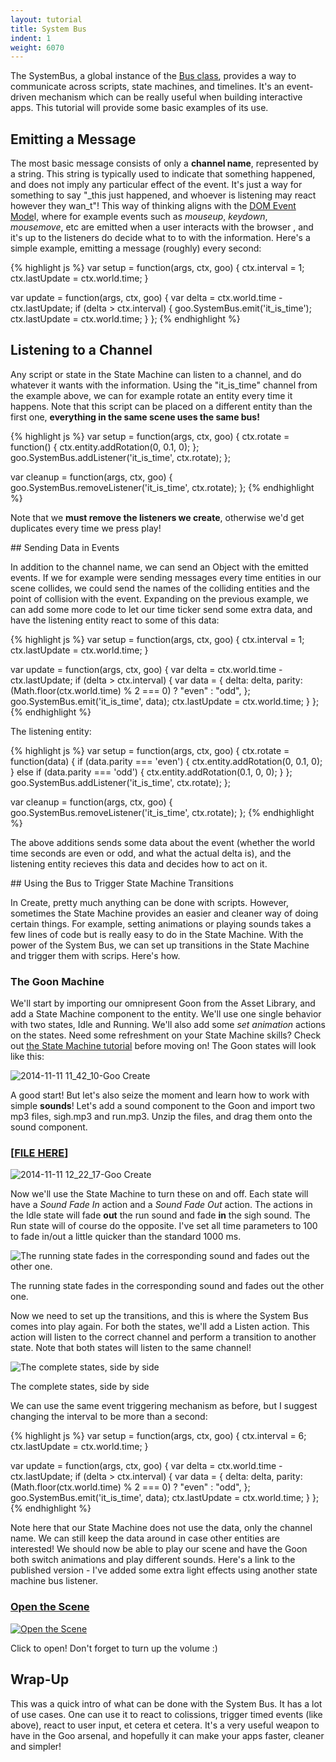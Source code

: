 ```yaml
---
layout: tutorial
title: System Bus
indent: 1
weight: 6070
---
```

The SystemBus, a global instance of the [Bus class](http://code.gooengine.com/latest/docs/index.html?c=Bus), provides a way to communicate across scripts, state machines, and timelines. It's an event-driven mechanism which can be really useful when building interactive apps. This tutorial will provide some basic examples of its use.

## Emitting a Message

The most basic message consists of only a **channel name**, represented by a string. This string is typically used to indicate that something happened, and does not imply any particular effect of the event. It's just a way for something to say "_this just happened, and whoever is listening may react however they wan_t"! This way of thinking aligns with the [DOM Event Mode](https://developer.mozilla.org/en/docs/Web/API/Event)l, where for example events such as _mouseup_, _keydown_, _mousemove_, etc are emitted when a user interacts with the browser , and it's up to the listeners do decide what to to with the information. Here's a simple example, emitting a message (roughly) every second:

{% highlight js %}
var setup = function(args, ctx, goo) {
	ctx.interval = 1;
	ctx.lastUpdate = ctx.world.time;
}

var update = function(args, ctx, goo) {
	var delta = ctx.world.time - ctx.lastUpdate;
	if (delta > ctx.interval) {
		goo.SystemBus.emit('it_is_time');
		ctx.lastUpdate = ctx.world.time;
	}
};
{% endhighlight %}

## Listening to a Channel

Any script or state in the State Machine can listen to a channel, and do whatever it wants with the information. Using the "it_is_time" channel from the example above, we can for example rotate an entity every time it happens. Note that this script can be placed on a different entity than the first one, **everything in the same scene uses the same bus!**

{% highlight js %}
var setup = function(args, ctx, goo) {
	ctx.rotate = function() {
		ctx.entity.addRotation(0, 0.1, 0);
	};
	goo.SystemBus.addListener('it_is_time', ctx.rotate);
};

var cleanup = function(args, ctx, goo) {
	goo.SystemBus.removeListener('it_is_time', ctx.rotate);
};
{% endhighlight %}

Note that we **must remove the listeners we create**, otherwise we'd get duplicates every time we press play!

## Sending Data in Events

In addition to the channel name, we can send an Object with the emitted events. If we for example were sending messages every time entities in our scene collides, we could send the names of the colliding entities and the point of collision with the event. Expanding on the previous example, we can add some more code to let our time ticker send some extra data, and have the listening entity react to some of this data:

{% highlight js %}
var setup = function(args, ctx, goo) {
	ctx.interval = 1;
	ctx.lastUpdate = ctx.world.time;
}

var update = function(args, ctx, goo) {
	var delta = ctx.world.time - ctx.lastUpdate;
	if (delta > ctx.interval) {
		var data = {
			delta: delta,
			parity: (Math.floor(ctx.world.time) % 2 === 0) ? "even" : "odd",
		};
		goo.SystemBus.emit('it_is_time', data);
		ctx.lastUpdate = ctx.world.time;
	}
};
{% endhighlight %}

The listening entity:

{% highlight js %}
var setup = function(args, ctx, goo) {
	ctx.rotate = function(data) {
		if (data.parity === 'even') {
			ctx.entity.addRotation(0, 0.1, 0);
		} else if (data.parity === 'odd') {
			ctx.entity.addRotation(0.1, 0, 0);
		}
	};
	goo.SystemBus.addListener('it_is_time', ctx.rotate);
};

var cleanup = function(args, ctx, goo) {
	goo.SystemBus.removeListener('it_is_time', ctx.rotate);
};
{% endhighlight %}

The above additions sends some data about the event (whether the world time seconds are even or odd, and what the actual delta is), and the listening entity recieves this data and decides how to act on it.

## Using the Bus to Trigger State Machine Transitions

In Create, pretty much anything can be done with scripts. However, sometimes the State Machine provides an easier and cleaner way of doing certain things. For example, setting animations or playing sounds takes a few lines of code but is really easy to do in the State Machine. With the power of the System Bus, we can set up transitions in the State Machine and trigger them with scrips. Here's how.

### The Goon Machine

We'll start by importing our omnipresent Goon from the Asset Library, and add a State Machine component to the entity. We'll use one single behavior with two states, Idle and Running. We'll also add some <em>set animation</em> actions on the states. Need some refreshment on your State Machine skills? Check out <a title="The State Machine" href="{{ '/tutorials/state-machine' | prepend: site.baseurl }}" target="_blank">the State Machine tutorial</a> before moving on! The Goon states will look like this:
  
![2014-11-11 11_42_10-Goo Create](2014-11-11-11_42_10-Goo-Create.jpg)  

A good start! But let's also seize the moment and learn how to work with simple **sounds**! Let's add a sound component to the Goon and import two mp3 files, sigh.mp3 and run.mp3\. Unzip the files, and drag them onto the sound component.  

### [[FILE HERE](http://www.goocreate.com/learn/wp-content/uploads/sites/2/2014/11/systembus_sounds.zip)]

![2014-11-11 12_22_17-Goo Create](2014-11-11-12_22_17-Goo-Create.jpg)  

Now we'll use the State Machine to turn these on and off. Each state will have a _Sound Fade In_ action and a _Sound Fade Out_ action. The actions in the Idle state will fade **out** the run sound and fade **in** the sigh sound. The Run state will of course do the opposite. I've set all time parameters to 100 to fade in/out a little quicker than the standard 1000 ms.  

![The running state fades in the corresponding sound and fades out the other one.](2014-11-11-12_25_05-Goo-Create.jpg)

The running state fades in the corresponding sound and fades out the other one.  

Now we need to set up the transitions, and this is where the System Bus comes into play again. For both the states, we'll add a Listen action. This action will listen to the correct channel and perform a transition to another state. Note that both states will listen to the same channel!  

![The complete states, side by side](both.jpg)

The complete states, side by side  

We can use the same event triggering mechanism as before, but I suggest changing the interval to be more than a second:

{% highlight js %}
var setup = function(args, ctx, goo) {
	ctx.interval = 6;
	ctx.lastUpdate = ctx.world.time;
}

var update = function(args, ctx, goo) {
	var delta = ctx.world.time - ctx.lastUpdate;
	if (delta > ctx.interval) {
		var data = {
			delta: delta,
			parity: (Math.floor(ctx.world.time) % 2 === 0) ? "even" : "odd",
		};
		goo.SystemBus.emit('it_is_time', data);
		ctx.lastUpdate = ctx.world.time;
	}
};
{% endhighlight %}

Note here that our State Machine does not use the data, only the channel name. We can still keep the data around in case other entities are interested! We should now be able to play our scene and have the Goon both switch animations and play different sounds. Here's a link to the published version - I've added some extra light effects using another state machine bus listener.

### [Open the Scene](https://goote.ch/c27b938433b34bbc8e99c5ce8c9460c1.scene/)

[![Open the Scene](2014-11-11-12_39_27-Goo-Create.jpg)](https://goote.ch/c27b938433b34bbc8e99c5ce8c9460c1.scene)

Click to open! Don't forget to turn up the volume :)

## Wrap-Up

This was a quick intro of what can be done with the System Bus. It has a lot of use cases. One can use it to react to colissions, trigger timed events (like above), react to user input, et cetera et cetera. It's a very useful weapon to have in the Goo arsenal, and hopefully it can make your apps faster, cleaner and simpler!